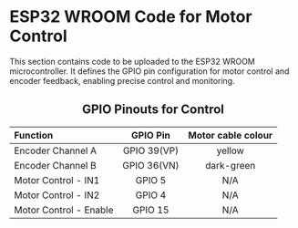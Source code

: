 # ESP32 WROOM Code for Motor Control
This section contains code to be uploaded to the ESP32 WROOM microcontroller. It defines the GPIO pin configuration for motor control and encoder feedback, enabling precise control and monitoring.


<div align="center">

## GPIO Pinouts for Control


| Function | GPIO Pin | Motor cable colour |
| :-------- | :--------: | :--------: |
| Encoder Channel A |	GPIO 39(VP) | yellow |
| Encoder Channel B	| GPIO 36(VN) | dark-green |
| Motor Control - IN1 | GPIO 5 | N/A |
| Motor Control - IN2 | GPIO 4 | N/A |
| Motor Control - Enable | GPIO 15 | N/A |
</div>